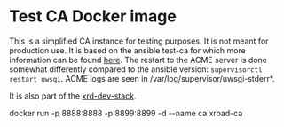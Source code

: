 # Test CA Docker image

This is a simplified CA instance for testing purposes. It is not meant for production use.
It is based on the ansible test-ca for which more information can be found [here](../../ansible/TESTCA.md). The restart to the ACME server is done somewhat differently compared to the ansible version: `supervisorctl restart uwsgi`.
ACME logs are seen in /var/log/supervisor/uwsgi-stderr*. 

It is also part of the [xrd-dev-stack](../xrd-dev-stack/README.md).

docker run -p 8888:8888 -p 8899:8899 -d --name ca xroad-ca
